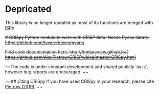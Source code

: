 # Depricated
This library is no longer updated as most of its functions are merged with [ISPy](https://github.com/ISP-SST/ISPy)

~~# CRISpy
Python module to work with CRISP data. 
Needs Pyana library: https://github.com/tvwerkhoven/pyana~~

~~Find code documentation here: http://htmlpreview.github.io/?https://github.com/AlexPietrow/CRISPy/blob/master/CRISpy.html~~

~~The code is under constant development and shared publicly 'as is', however bug reports are encouraged. ~~

~~## Citing CRISpy
If you have used CRISpy in your research, please cite [Pietrow (2019)](https://ui.adsabs.harvard.edu/abs/2019zndo...3229961P/abstract).
~~
